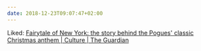 ```yaml
---
date: 2018-12-23T09:07:47+02:00
---
```


Liked: [Fairytale of New York: the story behind the Pogues' classic Christmas anthem | Culture | The Guardian](https://www.theguardian.com/music/2012/dec/06/fairytale-new-york-pogues-christmas-anthem)
